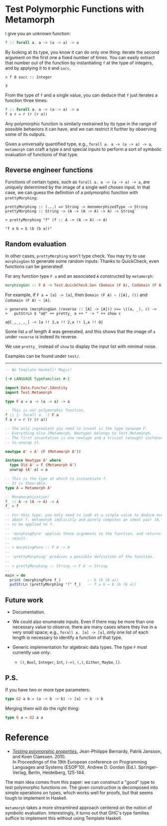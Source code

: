 Test Polymorphic Functions with Metamorph
=========================================

I give you an unknown function:

```haskell
f :: forall a. a -> (a -> a) -> a
```

By looking at its type, you know it can do only one thing: iterate the second
argument on the first one a fixed number of times. You can easily extract that
number out of the function by instantiating `f` at the type of integers, and
by applying it to `0` and `succ`.

```
> f 0 succ :: Integer
```

    3

From the type of `f` and a single value, you can deduce that `f` just iterates
a function three times:

```haskell
f :: forall a. a -> (a -> a) -> a
f a r = r (r (r a))
```

Any polymorphic function is similarly restrained by its type in the range of
possible behaviors it can have, and we can restrict it further by observing
some of its outputs.

Given a universally quantified type, e.g., `forall a. a -> (a -> a) -> a`,
`metamorph` can craft a type `A` and special inputs to perform a sort of
symbolic evaluation of functions of that type.

Reverse engineer functions
--------------------------

Functions of certain types, such as `forall a. a -> (a -> a) -> a`, are
uniquely determined by the image of a single well chosen input. In that case,
we can guess the definition of a polymorphic function with `prettyMorphing`:

```
prettyMorphing :: (...) => String -> monomorphizedType -> String
prettyMorphing :: String -> (A -> (A -> A) -> A) -> String`

> prettyMorphing "f" (f :: A -> (A -> A) -> A)
```

    "f a b = b (b (b a))"

Random evaluation
-----------------

In other cases, `prettyMorphing` won't type check. You may try to use
`morphingGen` to generate some random inputs. Thanks to QuickCheck, even
functions can be generated!

For any function type `F a` and an associated `A` constructed by `metamorph`:

```haskell
morphingGen :: F A -> Test.QuickCheck.Gen (Domain (F A), Codomain (F A))
```

For example, if `F a = [a] -> [a]`, then `Domain (F A) ~ ([A], ())` and
`Codomain (F A) ~ [A]`.

```
> generate (morphingGen (reverse :: [A] -> [A])) >>= \((a, _), c) ->
>   putStrLn $ "a@" ++ pretty_ a ++ " -> " ++ show c
```

    a@[_,_,_,_] -> [a !! 3,a !! 2,a !! 1,a !! 0]

Some list `a` of length 4 was generated, and this shows that the image of `a` under
`reverse` is indeed its reverse.

We use `pretty_` instead of `show` to display the input list with minimal
noise.

Examples can be found under `test/`.

---

```haskell
-- No Template Haskell! Magic!

{-# LANGUAGE TypeFamilies #-}

import Data.Functor.Identity
import Test.Metamorph

type F a = a -> (a -> a) -> a

-- This is our polymorphic function.
f :: {- forall a. -} F a
f a r = r (r (r a))

-- The only ingredient you need to invent is the type synonym F.
-- Everything else (Metamorph, Newtype) belongs to Test.Metamorph.
-- The first incantation is one newtype and a trivial (enough) instance
-- to unwrap it.

newtype A' = A' (F (Metamorph A'))

instance Newtype A' where
  type Old A' = F (Metamorph A')
  unwrap (A' a) = a

-- This is the type at which to instantiate f.
-- It is Show-able.
type A = Metamorph A'

-- Monomorphization!
f_ :: A -> (A -> A) -> A
f_ = f

-- For this type, you only need to look at a single value to deduce everything
-- about f. metamorph implicitly and purely computes an ideal pair (A, A -> A)
-- to be applied to f.
--
-- 'morphingPure' applies these arguments to the function, and returns the
-- result.
--
-- > morphingPure :: F A -> A
--
-- 'prettyMorphing' produces a possible definition of the function.
--
-- > prettyMorphing :: String -> F A -> String
--
main = do
  print (morphingPure f_)            -- b (b (b a))
  putStrLn (prettyMorphing "f" f_)   -- f a b = b (b (b a))
```

Future work
-----------

- Documentation.

- We could also enumerate inputs.
  Even if there may be more than one necessary value to observe,
  there are many cases where they live in a very small space;
  e.g., `forall a. [a] -> [a]`, only one list of each length is necessary
  to identify a function of that type.

- Generic implementation for algebraic data types.
  The type `F` must currently use only:

  - `()`, `Bool`, `Integer`, `Int`,
    `(->)`, `(,)`, `Either`, `Maybe`, `[]`.

P.S.
----

If you have two or more type parameters:

```haskell
type G2 a b = (a -> b -> b) -> [a] -> b -> b
```

Merging them will do the right thing:

```haskell
type G a = G2 a a
```

Reference
=========

- [*Testing polymorphic properties.*](http://publications.lib.chalmers.se/records/fulltext/local_99387.pdf)
  Jean-Philippe Bernardy, Patrik Jansson, and Koen Claessen. 2010.  
  In Proceedings of the 19th European conference on
  Programming Languages and Systems (ESOP'10), Andrew D. Gordon (Ed.).
  Springer-Verlag, Berlin, Heidelberg, 125-144.

The main idea comes from this paper: we can construct a "good" type to test
polymorphic functions on. The given construction is decomposed into simple
operations on types, which works well for proofs, but that seems tough to
implement in Haskell.

`metamorph` takes a more streamlined approach centered on the notion of
symbolic evaluation. Interestingly, it turns out that GHC's type families
suffice to implement this without using Template Haskell.

